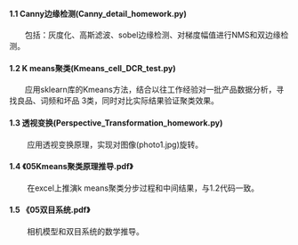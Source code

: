 #### 1.1 Canny边缘检测(Canny_detail_homework.py)
&emsp;&emsp;包括：灰度化、高斯滤波、sobel边缘检测、对梯度幅值进行NMS和双边缘检测。

#### 1.2 K means聚类(Kmeans_cell_DCR_test.py)
&emsp;&emsp;应用sklearn库的Kmeans方法，结合以往工作经验对一批产品数据分析，寻找良品、词频和坏品 3类，同时对比实际结果验证聚类效果。

#### 1.3 透视变换(Perspective_Transformation_homework.py)
&emsp;&emsp; 应用透视变换原理，实现对图像(photo1.jpg)旋转。

#### 1.4 《05Kmeans聚类原理推导.pdf》
&emsp;&emsp; 在excel上推演k means聚类分步过程和中间结果，与1.2代码一致。

#### 1.5 《05双目系统.pdf》
&emsp;&emsp; 相机模型和双目系统的数学推导。
